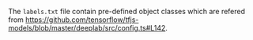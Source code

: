 The `labels.txt` file contain pre-defined object classes which are refered from https://github.com/tensorflow/tfjs-models/blob/master/deeplab/src/config.ts#L142.